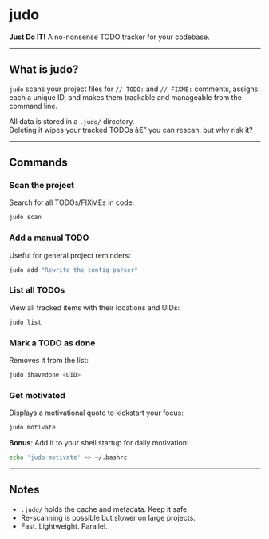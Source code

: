# judo  
**Just Do IT!** A no-nonsense TODO tracker for your codebase.

---

## What is judo?

`judo` scans your project files for `// TODO:` and `// FIXME:` comments, assigns each a unique ID, and makes them trackable and manageable from the command line.

All data is stored in a `.judo/` directory.  
Deleting it wipes your tracked TODOs â€” you can rescan, but why risk it?

---

## Commands

### Scan the project  
Search for all TODOs/FIXMEs in code:
```sh
judo scan
```

### Add a manual TODO  
Useful for general project reminders:
```sh
judo add "Rewrite the config parser"
```

### List all TODOs  
View all tracked items with their locations and UIDs:
```sh
judo list
```

### Mark a TODO as done  
Removes it from the list:
```sh
judo ihavedone <UID>
```

### Get motivated  
Displays a motivational quote to kickstart your focus:
```sh
judo motivate
```

**Bonus**: Add it to your shell startup for daily motivation:
```sh
echo 'judo motivate' >> ~/.bashrc
```

---

## Notes

- `.judo/` holds the cache and metadata. Keep it safe.
- Re-scanning is possible but slower on large projects.
- Fast. Lightweight. Parallel.
